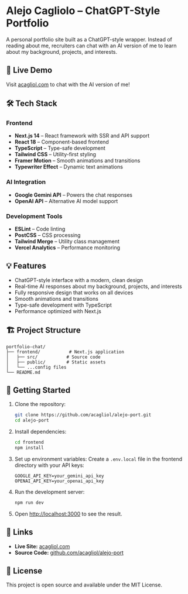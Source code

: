 # Alejo Cagliolo – ChatGPT-Style Portfolio

A personal portfolio site built as a ChatGPT-style wrapper. Instead of reading about me, recruiters can chat with an AI version of me to learn about my background, projects, and interests.

## 🚀 Live Demo

Visit [acagliol.com](https://acagliol.com) to chat with the AI version of me!

## 🛠 Tech Stack

### Frontend
- **Next.js 14** – React framework with SSR and API support
- **React 18** – Component-based frontend
- **TypeScript** – Type-safe development
- **Tailwind CSS** – Utility-first styling
- **Framer Motion** – Smooth animations and transitions
- **Typewriter Effect** – Dynamic text animations

### AI Integration
- **Google Gemini API** – Powers the chat responses
- **OpenAI API** – Alternative AI model support

### Development Tools
- **ESLint** – Code linting
- **PostCSS** – CSS processing
- **Tailwind Merge** – Utility class management
- **Vercel Analytics** – Performance monitoring

## 💡 Features

- ChatGPT-style interface with a modern, clean design
- Real-time AI responses about my background, projects, and interests
- Fully responsive design that works on all devices
- Smooth animations and transitions
- Type-safe development with TypeScript
- Performance optimized with Next.js

## 🏗 Project Structure

```
portfolio-chat/
├── frontend/           # Next.js application
│   ├── src/           # Source code
│   ├── public/        # Static assets
│   └── ...config files
└── README.md
```

## 🚀 Getting Started

1. Clone the repository:
   ```bash
   git clone https://github.com/acagliol/alejo-port.git
   cd alejo-port
   ```

2. Install dependencies:
   ```bash
   cd frontend
   npm install
   ```

3. Set up environment variables:
   Create a `.env.local` file in the frontend directory with your API keys:
   ```
   GOOGLE_API_KEY=your_gemini_api_key
   OPENAI_API_KEY=your_openai_api_key
   ```

4. Run the development server:
   ```bash
   npm run dev
   ```

5. Open [http://localhost:3000](http://localhost:3000) to see the result.

## 🔗 Links

- **Live Site:** [acagliol.com](https://acagliol.com)
- **Source Code:** [github.com/acagliol/alejo-port](https://github.com/acagliol/alejo-port)

## 📝 License

This project is open source and available under the MIT License.
